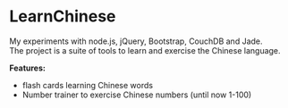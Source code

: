 # LearnChinese

My experiments with node.js, jQuery, Bootstrap, CouchDB and Jade.  
The project is a suite of tools to learn and exercise the Chinese language.

**Features:**  
- flash cards learning Chinese words
- Number trainer to exercise Chinese numbers (until now 1-100)